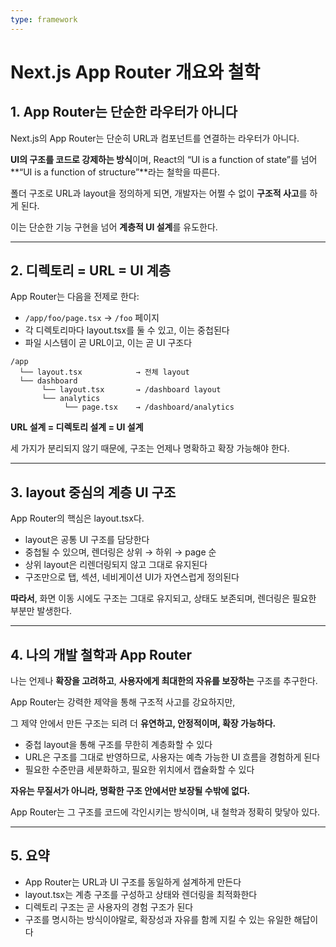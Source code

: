 ```yaml
---
type: framework
---
```

# Next.js App Router 개요와 철학

## 1. App Router는 단순한 라우터가 아니다

Next.js의 App Router는 단순히 URL과 컴포넌트를 연결하는 라우터가 아니다.

**UI의 구조를 코드로 강제하는 방식**이며, React의 “UI is a function of state”를 넘어 **“UI is a function of structure”**라는 철학을 따른다.

폴더 구조로 URL과 layout을 정의하게 되면, 개발자는 어쩔 수 없이 **구조적 사고**를 하게 된다.

이는 단순한 기능 구현을 넘어 **계층적 UI 설계**를 유도한다.

---

## 2. 디렉토리 = URL = UI 계층

App Router는 다음을 전제로 한다:

- `/app/foo/page.tsx` → `/foo` 페이지
- 각 디렉토리마다 layout.tsx를 둘 수 있고, 이는 중첩된다
- 파일 시스템이 곧 URL이고, 이는 곧 UI 구조다

```
/app
  └── layout.tsx            → 전체 layout
  └── dashboard
       └── layout.tsx       → /dashboard layout
       └── analytics
            └── page.tsx    → /dashboard/analytics

```

**URL 설계 = 디렉토리 설계 = UI 설계**

세 가지가 분리되지 않기 때문에, 구조는 언제나 명확하고 확장 가능해야 한다.

---

## 3. layout 중심의 계층 UI 구조

App Router의 핵심은 layout.tsx다.

- layout은 공통 UI 구조를 담당한다
- 중첩될 수 있으며, 렌더링은 상위 → 하위 → page 순
- 상위 layout은 리렌더링되지 않고 그대로 유지된다
- 구조만으로 탭, 섹션, 네비게이션 UI가 자연스럽게 정의된다

**따라서**, 화면 이동 시에도 구조는 그대로 유지되고, 상태도 보존되며, 렌더링은 필요한 부분만 발생한다.

---

## 4. 나의 개발 철학과 App Router

나는 언제나 **확장을 고려하고**, **사용자에게 최대한의 자유를 보장하는** 구조를 추구한다.

App Router는 강력한 제약을 통해 구조적 사고를 강요하지만,

그 제약 안에서 만든 구조는 되려 더 **유연하고, 안정적이며, 확장 가능하다.**

- 중첩 layout을 통해 구조를 무한히 계층화할 수 있다
- URL은 구조를 그대로 반영하므로, 사용자는 예측 가능한 UI 흐름을 경험하게 된다
- 필요한 수준만큼 세분화하고, 필요한 위치에서 캡슐화할 수 있다

**자유는 무질서가 아니라, 명확한 구조 안에서만 보장될 수밖에 없다.**

App Router는 그 구조를 코드에 각인시키는 방식이며, 내 철학과 정확히 맞닿아 있다.

---

## 5. 요약

- App Router는 URL과 UI 구조를 동일하게 설계하게 만든다
- layout.tsx는 계층 구조를 구성하고 상태와 렌더링을 최적화한다
- 디렉토리 구조는 곧 사용자의 경험 구조가 된다
- 구조를 명시하는 방식이야말로, 확장성과 자유를 함께 지킬 수 있는 유일한 해답이다